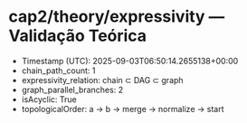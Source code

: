 # cap2/theory/expressivity — Validação Teórica

- Timestamp (UTC): 2025-09-03T06:50:14.2655138+00:00
- chain_path_count: 1
- expressivity_relation: chain ⊂ DAG ⊂ graph
- graph_parallel_branches: 2
- isAcyclic: True
- topologicalOrder: a -> b -> merge -> normalize -> start
